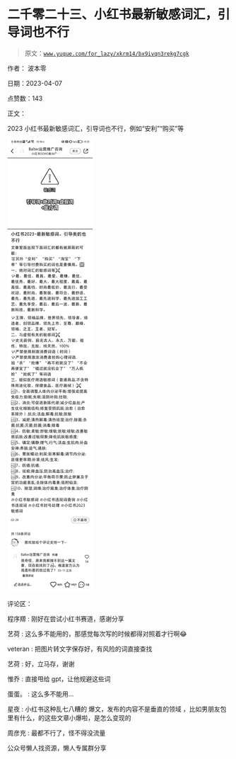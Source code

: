 # 二千零二十三、小红书最新敏感词汇，引导词也不行

> 原文：[`www.yuque.com/for_lazy/xkrm14/bx9ivqn3rekg7cgk`](https://www.yuque.com/for_lazy/xkrm14/bx9ivqn3rekg7cgk)

作者： 波本零

日期：2023-04-07

点赞数：143

正文：

2023 小红书最新敏感词汇，引导词也不行，例如“安利”“购买”等

![](img/89f6784347cbe4824acb8e8d33f18439.png)

评论区：

程序羱 : 刚好在尝试小红书赛道，感谢分享

艺荷 : 这么多不能用的，那感觉每次写的时候都得对照着才行啊😂

veteran : 把图片转文字保存好，有风险的词直接查找

艺荷 : 好，立马存，谢谢

惟乔 : 直接甩给 gpt，让他规避这些词

蛋蛋。 : 这么多不能用...

星夜 : 小红书这种乱七八糟的 爆文，发布的内容不是垂直的领域 ，比如男朋友包里有什么，的这些文章小爆啦，是怎么变现的

周彦充 : 最都不行了，怪不得没流量

公众号懒人找资源，懒人专属群分享

